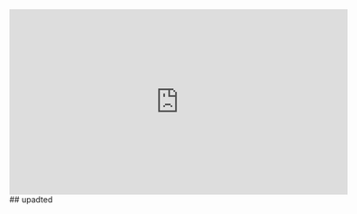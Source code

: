<iframe width="600" height="330" src="https://youtu.be/bBPMBRbo4CE" title="YouTube video player" frameborder="0" allow="accelerometer; autoplay; clipboard-write; encrypted-media; gyroscope; picture-in-picture" allowfullscreen></iframe>
## upadted
